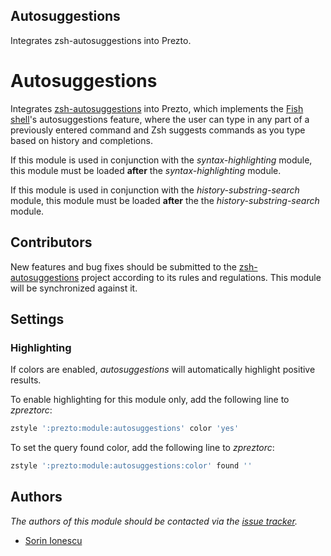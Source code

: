 Autosuggestions
---------------

Integrates zsh-autosuggestions into Prezto.

Autosuggestions
===============

Integrates [zsh-autosuggestions][1] into Prezto, which implements the
[Fish shell][2]'s autosuggestions feature, where the user can type in any part
of a previously entered command and Zsh suggests commands as you type based on
history and completions.

If this module is used in conjunction with the *syntax-highlighting* module,
this module must be loaded **after** the *syntax-highlighting* module.

If this module is used in conjunction with the *history-substring-search*
module, this module must be loaded **after** the the *history-substring-search*
module.

Contributors
------------

New features and bug fixes should be submitted to the [zsh-autosuggestions][1]
project according to its rules and regulations. This module will be synchronized
against it.

Settings
--------

### Highlighting

If colors are enabled, *autosuggestions* will automatically highlight
positive results.

To enable highlighting for this module only, add the following line to
*zpreztorc*:

```sh
zstyle ':prezto:module:autosuggestions' color 'yes'
```

To set the query found color, add the following line to *zpreztorc*:

```sh
zstyle ':prezto:module:autosuggestions:color' found ''
```

Authors
-------

*The authors of this module should be contacted via the [issue tracker][3].*

  - [Sorin Ionescu](https://github.com/sorin-ionescu)

[1]: https://github.com/tarruda/zsh-autosuggestions
[2]: http://fishshell.com
[3]: https://github.com/sorin-ionescu/prezto/issues
